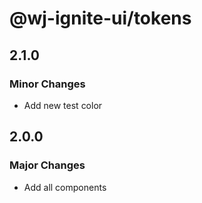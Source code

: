 # @wj-ignite-ui/tokens

## 2.1.0

### Minor Changes

- Add new test color

## 2.0.0

### Major Changes

- Add all components
